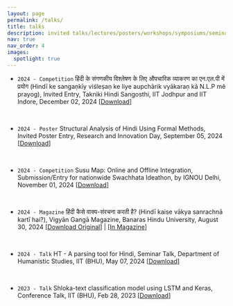 ```yaml
---
layout: page
permalink: /talks/
title: talks
description: invited talks/lectures/posters/workshops/symposiums/seminars/competitions/magazines etc. 
nav: true
nav_order: 4
images:
  spotlight: true
---
```



* `2024 - Competition` हिंदी के संगणकीय विश्लेषण के लिए औपचारिक व्याकरण का एन.एल.पी में प्रयोग (Hindī ke sangaṇkīy viśleṣaṇ ke liye aupchārik vyākaraṇ kā N.L.P mẽ prayog), Invited Entry, Takniki Hindi Sangosthi, IIT Jodhpur and IIT Indore, December 02, 2024 [[Download](\assets\pdf\entry_iitjodhpur.pdf)]
<br>

* `2024 - Poster` Structural Analysis of Hindi Using Formal Methods, Invited Poster Entry, Research and Innovation Day, September 05, 2024 [[Download](\assets\pdf\poster_iitbhu.pdf)]
<br>

* `2024 - Competition` Susu Map: Online and Offline Integration, Submission/Entry for nationwide Swachhata Ideathon, by IGNOU Delhi, November 01, 2024 [[Download](\assets\pdf\entry_ignou.pdf)]
<br>

* `2024 - Magazine` हिंदी कैसे वाक्य-संरचना करती है? (Hindī kaise vākya sanrachnā kartī hai?), Vigyān Gangā Magazine, Banaras Hindu University, August 30, 2024 [[Download Original](\assets\pdf\magazine_bhu.pdf)] | [[In Magazine](\assets\pdf\magazine_bhu_published.pdf)]
<br>

* `2024 - Talk` HT - A parsing tool for Hindi, Seminar Talk, Department of Humanistic Studies, IIT (BHU), May 07, 2024 [[Download](\assets\pdf\seminar_iitbhu.pdf)]
<br>

* `2023 - Talk` Shloka-text classification model using LSTM and Keras, Conference Talk, IIT (BHU), Feb 28, 2023 [[Download](\assets\pdf\conference_iitbhu.pdf)]
